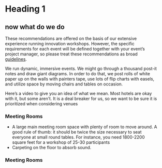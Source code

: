 # Heading 1 
## now what do we do

These recommendations are offered on the basis of our extensive experience running innovation workshops. However, the specific requirements for each event will be defined together with your event’s project manager, so please treat these recommendations as broad [guidelines](/venue.html).

We run dynamic, immersive events. We might go through a thousand post-it notes and draw giant diagrams. In order to do that, we post rolls of white paper up on the walls with painters tape, use lots of flip charts with easels, and utilize space by moving chairs and tables on occasion.

Here’s​ a video to give you an idea of what we mean. Most hotels are okay with it, but some aren’t. It is a deal breaker for us, so we want to be sure it is prioritized when considering venues

### Meeting Rooms
  * A large main meeting room space with plenty of room to move around. A good rule of thumb: it should be twice the size necessary to seat everyone at small round tables. For instance, you need 1800-2200 square feet for a workshop of 25-30 participants
  * Carpeting on the floor to absorb sound.
  
  
### Meeting Rooms
